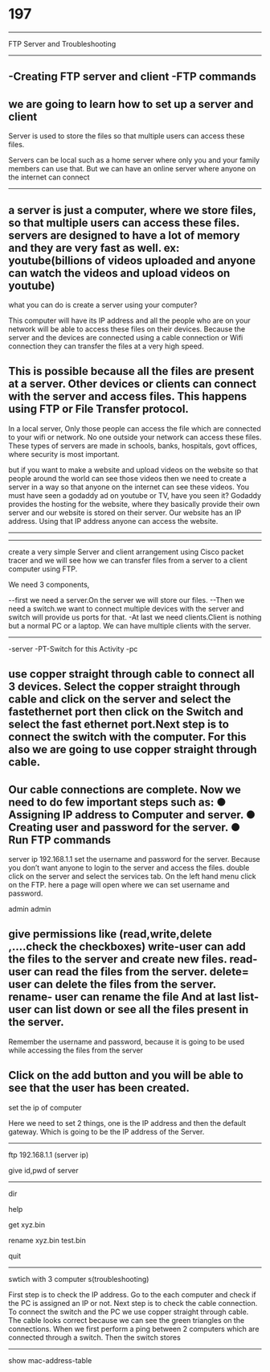 # 197
-----------

FTP Server and Troubleshooting


----------------------------
-Creating FTP server and client
-FTP commands
-----------------------------

we are going to learn how to set up a server and client
------------------------------
Server is used to store the files so that multiple users can access these files.

Servers can be local such as a home server where only you and your family members can use that.
But we can have an online server where anyone on the internet can connect 

------------------------------
a server is just a computer, where we store files, so that multiple users can access these files.
servers are designed to have a lot of memory and they are very fast as well.
ex: youtube(billions of videos uploaded and anyone can watch the videos and upload videos on youtube)
----------------------------
what  you can do is create a server using your computer?

This computer will have its IP address and all the people who are on your network 
will be able to access these files on their devices. Because the server and 
the devices are connected using a cable connection or Wifi connection they can 
transfer the files at a very high speed.

This is possible because all the files are present at a server.
Other devices or clients can connect with the server and access files.
This happens using FTP or File Transfer protocol.
---------------------------------
In a local server, Only those people can access the file which are connected
to your wifi or network.
No one outside your network can access these files. These types of servers are made in schools, banks, hospitals, govt offices, where security is most important.


but if you want to make a website and upload videos on the website so that people around the world can see those videos then we need to create a server in a way so that anyone on the internet can see these videos.
You must have seen a godaddy ad on youtube or TV, have you seen it?
Godaddy provides the hosting for the website, where they basically provide their own server and our website is stored on their server.
Our website has an IP address. Using that IP address anyone can access the website.

-----------------------------------
************************************************************************
create a very simple Server and client arrangement using Cisco packet tracer and we will see how we can transfer files from a server to a client computer using FTP.

We need 3 components, 

--first we need a server.On the server we will store our files.
--Then we need a switch.we want to connect multiple devices with the server and 
switch will provide us ports for that.
-At last we need clients.Client is nothing but a normal PC or a laptop. We can have multiple clients with the server.

-------------------------------------------
-server
 -PT-Switch for this Activity
 -pc
 
 use copper straight through cable to connect all 3 devices.
 Select the copper straight through cable and click on the server and select the fastethernet port then click on the Switch and select the fast ethernet port.Next step is to connect the switch with the computer.
For this also we are going to use copper straight through cable.
---------------------------------
Our cable connections are complete. Now we need to do few important steps such as:
● Assigning IP address to Computer and server.
● Creating user and password for the server.
● Run FTP commands
---------------------------------
 server ip 192.168.1.1
 set the username and password for the server. Because you don’t want anyone to login to the server and access the files.
double click on the server and select the services tab. On the left hand menu
click on the FTP. here a page will open where we can set username and password.

admin 
admin

give permissions like (read,write,delete ,....check the checkboxes)
write-user can add the files to the server and create new files.
read- user can read the files from the server.
delete= user can delete the files from the server. rename- user can rename the file
And at last list- user can list down or see all the files present in the server.
----------------------------
Remember the username and password, because it is going to be used while 
accessing the files from the server

Click on the add button and you will be able to see that the user has been created.
--------------------------------
set the ip of computer

Here we need to set 2 things, one is the IP address and then the default gateway. Which is going to be the IP address of the Server.

------------
 ftp 192.168.1.1 (server ip)
 
 give id,pwd of server
 
 ------------
 dir 
 
 
 help
 
 get xyz.bin
 
 rename xyz.bin test.bin
 
 quit
 
 ------
 
 swtich with 3 computer s(troubleshooting)
 
 
 First step is to check the IP address. Go to the each computer and check if the PC is assigned an IP or not.
Next step is to check the cable connection.
To connect the switch and the PC we use copper straight through cable.
The cable looks correct because we can see the green triangles on the connections.
When we first perform a ping between 2 computers which are connected through a switch. Then the switch stores
 
------

show mac-address-table
